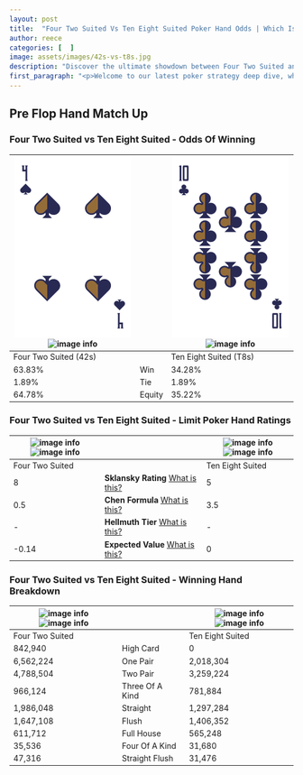 ```yaml
---
layout: post
title:  "Four Two Suited Vs Ten Eight Suited Poker Hand Odds | Which Is The Better Hand In Poker? A Complete Guide"
author: reece
categories: [  ]
image: assets/images/42s-vs-t8s.jpg
description: "Discover the ultimate showdown between Four Two Suited and Ten Eight Suited in poker! Uncover the odds, strategies, and scenarios where one hand triumphs over the other. Get ready to up your poker game with this thrilling analysis."
first_paragraph: "<p>Welcome to our latest poker strategy deep dive, where we're pitting two distinct hands against each other in a high-stakes showdown: Four Two Suited vs Ten Eight Suited.</p><p>In the dynamic world of poker, every decision counts, and knowing which hand holds the upper hand is key to your success at the table.</p><p>In this article, we'll dissect these two hands, explore the scenarios where one dominates the other, and equip you with the knowledge to make strategic choices that can tip the odds in your favor.</p><p>Get ready to unravel the intriguing dynamics of these poker hands and elevate your game to new heights.</p>"
---
```




[comment]: # (sp0)

## Pre Flop Hand Match Up

<div class="table hand-ratings" markdown="1"> 



### Four Two Suited vs Ten Eight Suited - Odds Of Winning


    
| ![image info](assets/images/hand1/4.png) ![image info](assets/images/hand1/2s.png) |  | ![image info](assets/images/hand2/t.png) ![image info](assets/images/hand2/8s.png) |
| -------- | -------- | -------- |
| Four Two Suited (42s) |  | Ten Eight Suited (T8s) |
| 63.83% | Win | 34.28% |
| 1.89% | Tie | 1.89% |
| 64.78% | Equity | 35.22% |




[comment]: # (sp1)



### Four Two Suited vs Ten Eight Suited - Limit Poker Hand Ratings


    
| ![image info](https://www.riverpairs.com/assets/images/hand1/4.png) ![image info](https://www.riverpairs.com/assets/images/hand1/2s.png) |  | ![image info](https://www.riverpairs.com/assets/images/hand2/t.png) ![image info](https://www.riverpairs.com/assets/images/hand2/8s.png) |
| -------- | -------- | -------- |
| Four Two Suited |  | Ten Eight Suited |
| 8 | **Sklansky Rating** [What is this?](/sklansky-rating-explained) | 5 |
| 0.5 | **Chen Formula** [What is this?](/chen-formula-explained) | 3.5 |
| - | **Hellmuth Tier** [What is this?](/Hellmuth-tier-explained) | - |
| -0.14 | **Expected Value** [What is this?](/expected-value-explained) | 0 |




[comment]: # (sp2)



### Four Two Suited vs Ten Eight Suited - Winning Hand Breakdown


    
| ![image info](https://www.riverpairs.com/assets/images/hand1/4.png) ![image info](https://www.riverpairs.com/assets/images/hand1/2s.png) |  | ![image info](https://www.riverpairs.com/assets/images/hand2/t.png) ![image info](https://www.riverpairs.com/assets/images/hand2/8s.png) |
| -------- | -------- | -------- |
| Four Two Suited |  | Ten Eight Suited |
| 842,940 | High Card | 0 |
| 6,562,224 | One Pair | 2,018,304 |
| 4,788,504 | Two Pair | 3,259,224 |
| 966,124 | Three Of A Kind | 781,884 |
| 1,986,048 | Straight | 1,297,284 |
| 1,647,108 | Flush | 1,406,352 |
| 611,712 | Full House | 565,248 |
| 35,536 | Four Of A Kind | 31,680 |
| 47,316 | Straight Flush | 31,476 |




[comment]: # (sp3)



</div>

[comment]: # (sp4)



[comment]: # (sp5)

